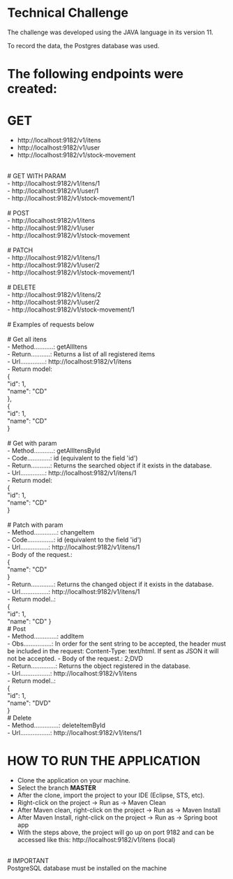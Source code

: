 # Technical Challenge
The challenge was developed using the JAVA language in its version 11.

To record the data, the Postgres database was used. 

# The following endpoints were created:<br />
# GET
  - http://localhost:9182/v1/itens<br />
  - http://localhost:9182/v1/user<br />
  - http://localhost:9182/v1/stock-movement<br /> 
<br /> 
# GET WITH PARAM<br />
  - http://localhost:9182/v1/itens/1<br />
  - http://localhost:9182/v1/user/1<br />
  - http://localhost:9182/v1/stock-movement/1<br />
<br />
# POST<br />
  - http://localhost:9182/v1/itens<br />
  - http://localhost:9182/v1/user<br />
  - http://localhost:9182/v1/stock-movement<br />
<br />
# PATCH<br />
  - http://localhost:9182/v1/itens/1<br />
  - http://localhost:9182/v1/user/2<br />
  - http://localhost:9182/v1/stock-movement/1<br />
<br />
# DELETE<br />
  - http://localhost:9182/v1/itens/2<br />
  - http://localhost:9182/v1/user/2<br />
  - http://localhost:9182/v1/stock-movement/1<br />
<br />
# Examples of requests below<br />
<br />
# Get all itens<br />
  - Method...........: getAllItens<br />
  - Return...........: Returns a list of all registered items<br />
  - Url..............: http://localhost:9182/v1/itens<br />
  - Return model:<br />
      {<br />
        "id": 1,<br />
        "name": "CD"<br />
      },<br />
      {<br />
        "id": 1,<br />
        "name": "CD"<br />
      }<br />
      <br />
# Get with param<br />
  - Method...........: getAllItensById<br />
  - Code.............: id (equivalent to the field 'id')<br />
  - Return...........: Returns the searched object if it exists in the database.<br />
  - Url..............: http://localhost:9182/v1/itens/1<br />
  - Return model:<br />
      {<br />
        "id": 1,<br />
        "name": "CD"<br />
      }<br />
      <br />
# Patch with param<br />
  - Method.............: changeItem<br />
  - Code...............: id (equivalent to the field 'id')<br />
  - Url................: http://localhost:9182/v1/itens/1<br />
  - Body of the request.:<br />
      {<br />
        "name": "CD"<br />
      }<br />
  - Return.............: Returns the changed object if it exists in the database.<br />
  - Url................: http://localhost:9182/v1/itens/1<br />
  - Return model..:<br />
      {<br />
        "id": 1,<br />
        "name": "CD"
      }<br />
# Post<br />
  - Method.............: addItem<br />
  - Obs................: In order for the sent string to be accepted, the header must be included in the request: Content-Type: text/html. If sent as JSON it will not be accepted.
  - Body of the request.: 2;DVD<br />
  - Return..............: Returns the object registered in the database.<br />
  - Url.................: http://localhost:9182/v1/itens<br />
  - Return model..:<br />
      {<br />
        "id": 1,<br />
        "name": "DVD"<br />
      }<br />
# Delete<br />
  - Method..............: deleteItemById<br />
  - Url.................: http://localhost:9182/v1/itens/1<br />
      
# HOW TO RUN THE APPLICATION<br />
- Clone the application on your machine.
- Select the branch <b>MASTER</b>
- After the clone, import the project to your IDE (Eclipse, STS, etc).
- Right-click on the project -> Run as -> Maven Clean
- After Maven clean, right-click on the project -> Run as -> Maven Install
- After Maven Install, right-click on the project -> Run as -> Spring boot app
- With the steps above, the project will go up on port 9182 and can be accessed like this: http://localhost:9182/v1/itens (local)<br />
<br />
# IMPORTANT<br />
PostgreSQL database must be installed on the machine
